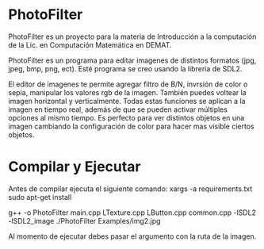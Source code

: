 # PhotoFilter
PhotoFilter es un proyecto para la materia de Introducción a la computación de la Lic. en Computación Matemática en DEMAT.

PhotoFilter es un programa para editar imagenes de distintos formatos (jpg, jpeg, bmp, png, ect). Esté programa se creo usando la libreria de SDL2.

El editor de imagenes te permite agregar filtro de B/N, invrsión de color o sepia, manipular los valores rgb de la imagen. También puedes voltear la imagen horizontal y verticalmente. Todas estas funciones se aplican a la imagen en tiempo real, además de que se pueden activar múltiples opciones al mismo tiempo.
Es perfecto para ver distintos objetos en una imagen cambiando la configuración de color para hacer mas visible ciertos objetos.



# Compilar y Ejecutar
Antes de compilar ejecuta el siguiente comando:
xargs -a requirements.txt sudo apt-get install


g++ -o PhotoFilter main.cpp LTexture.cpp LButton.cpp common.cpp -lSDL2 -lSDL2_image
./PhotoFilter Examples/img2.jpg

Al momento de ejecutar debes pasar el argumento con la ruta de la imagen.
